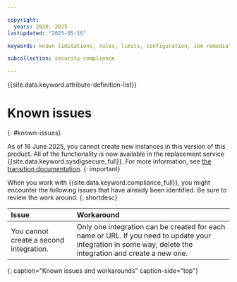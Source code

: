 ```yaml
---

copyright:
  years: 2020, 2025
lastupdated: "2025-05-16"

keywords: known limitations, rules, limits, configuration, ibm remediation, ssh key

subcollection: security-compliance

---
```


{{site.data.keyword.attribute-definition-list}}


# Known issues
{: #known-issues}

<transition>

As of 16 June 2025, you cannot create new instances in this version of this product. All of the functionality is now available in the replacement service {{site.data.keyword.sysdigsecure_full}}. For more information, see [the transition documentation](/docs/security-compliance?topic=security-compliance-scc-transition). 
{: important}

</transition>

When you work with {{site.data.keyword.compliance_full}}, you might encounter the following issues that have already been identified. Be sure to review the work around.
{: shortdesc}
 
| Issue  | Workaround |
|:-------|:-----------|
| You cannot create a second integration. | Only one integration can be created for each name or URL. If you need to update your integration in some way, delete the integration and create a new one. |
{: caption="Known issues and workarounds" caption-side="top"}
